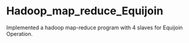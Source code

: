 # Hadoop_map_reduce_Equijoin
Implemented a hadoop map-reduce program with 4 slaves for Equijoin Operation.
